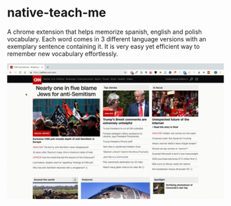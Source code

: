 # native-teach-me
A chrome extension that helps memorize spanish, english and polish vocabulary. Each word comes in 3 different language versions with an exemplary sentence containing it. It is very easy yet efficient way to remember new vocabulary effortlessly.

![](demo.gif)
